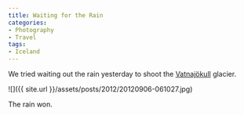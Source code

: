 ```yaml
---
title: Waiting for the Rain
categories:
- Photography
- Travel
tags:
- Iceland
---
```


We tried waiting out the rain yesterday to shoot the [Vatnajökull](http://en.wikipedia.org/wiki/Vatnajökull) glacier.

![]({{ site.url }}/assets/posts/2012/20120906-061027.jpg)

The rain won.
